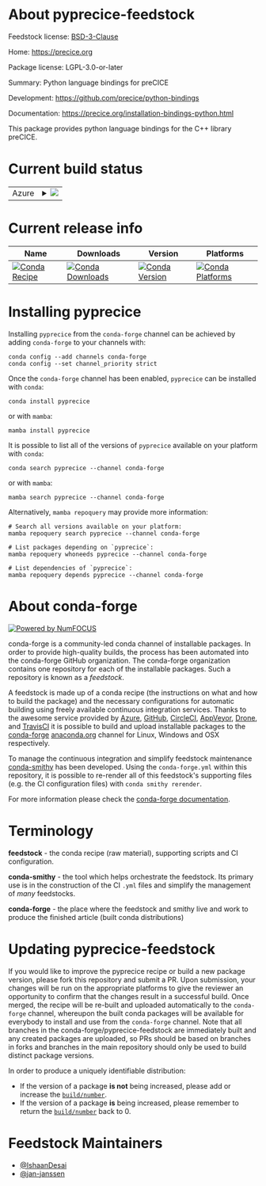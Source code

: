 About pyprecice-feedstock
=========================

Feedstock license: [BSD-3-Clause](https://github.com/conda-forge/pyprecice-feedstock/blob/main/LICENSE.txt)

Home: https://precice.org

Package license: LGPL-3.0-or-later

Summary: Python language bindings for preCICE

Development: https://github.com/precice/python-bindings

Documentation: https://precice.org/installation-bindings-python.html

This package provides python language bindings for the C++ library
preCICE.


Current build status
====================


<table>
    
  <tr>
    <td>Azure</td>
    <td>
      <details>
        <summary>
          <a href="https://dev.azure.com/conda-forge/feedstock-builds/_build/latest?definitionId=14554&branchName=main">
            <img src="https://dev.azure.com/conda-forge/feedstock-builds/_apis/build/status/pyprecice-feedstock?branchName=main">
          </a>
        </summary>
        <table>
          <thead><tr><th>Variant</th><th>Status</th></tr></thead>
          <tbody><tr>
              <td>linux_64_numpy1.22python3.10.____cpython</td>
              <td>
                <a href="https://dev.azure.com/conda-forge/feedstock-builds/_build/latest?definitionId=14554&branchName=main">
                  <img src="https://dev.azure.com/conda-forge/feedstock-builds/_apis/build/status/pyprecice-feedstock?branchName=main&jobName=linux&configuration=linux%20linux_64_numpy1.22python3.10.____cpython" alt="variant">
                </a>
              </td>
            </tr><tr>
              <td>linux_64_numpy1.22python3.8.____cpython</td>
              <td>
                <a href="https://dev.azure.com/conda-forge/feedstock-builds/_build/latest?definitionId=14554&branchName=main">
                  <img src="https://dev.azure.com/conda-forge/feedstock-builds/_apis/build/status/pyprecice-feedstock?branchName=main&jobName=linux&configuration=linux%20linux_64_numpy1.22python3.8.____cpython" alt="variant">
                </a>
              </td>
            </tr><tr>
              <td>linux_64_numpy1.22python3.9.____cpython</td>
              <td>
                <a href="https://dev.azure.com/conda-forge/feedstock-builds/_build/latest?definitionId=14554&branchName=main">
                  <img src="https://dev.azure.com/conda-forge/feedstock-builds/_apis/build/status/pyprecice-feedstock?branchName=main&jobName=linux&configuration=linux%20linux_64_numpy1.22python3.9.____cpython" alt="variant">
                </a>
              </td>
            </tr><tr>
              <td>linux_64_numpy1.23python3.11.____cpython</td>
              <td>
                <a href="https://dev.azure.com/conda-forge/feedstock-builds/_build/latest?definitionId=14554&branchName=main">
                  <img src="https://dev.azure.com/conda-forge/feedstock-builds/_apis/build/status/pyprecice-feedstock?branchName=main&jobName=linux&configuration=linux%20linux_64_numpy1.23python3.11.____cpython" alt="variant">
                </a>
              </td>
            </tr><tr>
              <td>linux_64_numpy1.26python3.12.____cpython</td>
              <td>
                <a href="https://dev.azure.com/conda-forge/feedstock-builds/_build/latest?definitionId=14554&branchName=main">
                  <img src="https://dev.azure.com/conda-forge/feedstock-builds/_apis/build/status/pyprecice-feedstock?branchName=main&jobName=linux&configuration=linux%20linux_64_numpy1.26python3.12.____cpython" alt="variant">
                </a>
              </td>
            </tr><tr>
              <td>osx_64_numpy1.22python3.10.____cpython</td>
              <td>
                <a href="https://dev.azure.com/conda-forge/feedstock-builds/_build/latest?definitionId=14554&branchName=main">
                  <img src="https://dev.azure.com/conda-forge/feedstock-builds/_apis/build/status/pyprecice-feedstock?branchName=main&jobName=osx&configuration=osx%20osx_64_numpy1.22python3.10.____cpython" alt="variant">
                </a>
              </td>
            </tr><tr>
              <td>osx_64_numpy1.22python3.8.____cpython</td>
              <td>
                <a href="https://dev.azure.com/conda-forge/feedstock-builds/_build/latest?definitionId=14554&branchName=main">
                  <img src="https://dev.azure.com/conda-forge/feedstock-builds/_apis/build/status/pyprecice-feedstock?branchName=main&jobName=osx&configuration=osx%20osx_64_numpy1.22python3.8.____cpython" alt="variant">
                </a>
              </td>
            </tr><tr>
              <td>osx_64_numpy1.22python3.9.____cpython</td>
              <td>
                <a href="https://dev.azure.com/conda-forge/feedstock-builds/_build/latest?definitionId=14554&branchName=main">
                  <img src="https://dev.azure.com/conda-forge/feedstock-builds/_apis/build/status/pyprecice-feedstock?branchName=main&jobName=osx&configuration=osx%20osx_64_numpy1.22python3.9.____cpython" alt="variant">
                </a>
              </td>
            </tr><tr>
              <td>osx_64_numpy1.23python3.11.____cpython</td>
              <td>
                <a href="https://dev.azure.com/conda-forge/feedstock-builds/_build/latest?definitionId=14554&branchName=main">
                  <img src="https://dev.azure.com/conda-forge/feedstock-builds/_apis/build/status/pyprecice-feedstock?branchName=main&jobName=osx&configuration=osx%20osx_64_numpy1.23python3.11.____cpython" alt="variant">
                </a>
              </td>
            </tr><tr>
              <td>osx_64_numpy1.26python3.12.____cpython</td>
              <td>
                <a href="https://dev.azure.com/conda-forge/feedstock-builds/_build/latest?definitionId=14554&branchName=main">
                  <img src="https://dev.azure.com/conda-forge/feedstock-builds/_apis/build/status/pyprecice-feedstock?branchName=main&jobName=osx&configuration=osx%20osx_64_numpy1.26python3.12.____cpython" alt="variant">
                </a>
              </td>
            </tr>
          </tbody>
        </table>
      </details>
    </td>
  </tr>
</table>

Current release info
====================

| Name | Downloads | Version | Platforms |
| --- | --- | --- | --- |
| [![Conda Recipe](https://img.shields.io/badge/recipe-pyprecice-green.svg)](https://anaconda.org/conda-forge/pyprecice) | [![Conda Downloads](https://img.shields.io/conda/dn/conda-forge/pyprecice.svg)](https://anaconda.org/conda-forge/pyprecice) | [![Conda Version](https://img.shields.io/conda/vn/conda-forge/pyprecice.svg)](https://anaconda.org/conda-forge/pyprecice) | [![Conda Platforms](https://img.shields.io/conda/pn/conda-forge/pyprecice.svg)](https://anaconda.org/conda-forge/pyprecice) |

Installing pyprecice
====================

Installing `pyprecice` from the `conda-forge` channel can be achieved by adding `conda-forge` to your channels with:

```
conda config --add channels conda-forge
conda config --set channel_priority strict
```

Once the `conda-forge` channel has been enabled, `pyprecice` can be installed with `conda`:

```
conda install pyprecice
```

or with `mamba`:

```
mamba install pyprecice
```

It is possible to list all of the versions of `pyprecice` available on your platform with `conda`:

```
conda search pyprecice --channel conda-forge
```

or with `mamba`:

```
mamba search pyprecice --channel conda-forge
```

Alternatively, `mamba repoquery` may provide more information:

```
# Search all versions available on your platform:
mamba repoquery search pyprecice --channel conda-forge

# List packages depending on `pyprecice`:
mamba repoquery whoneeds pyprecice --channel conda-forge

# List dependencies of `pyprecice`:
mamba repoquery depends pyprecice --channel conda-forge
```


About conda-forge
=================

[![Powered by
NumFOCUS](https://img.shields.io/badge/powered%20by-NumFOCUS-orange.svg?style=flat&colorA=E1523D&colorB=007D8A)](https://numfocus.org)

conda-forge is a community-led conda channel of installable packages.
In order to provide high-quality builds, the process has been automated into the
conda-forge GitHub organization. The conda-forge organization contains one repository
for each of the installable packages. Such a repository is known as a *feedstock*.

A feedstock is made up of a conda recipe (the instructions on what and how to build
the package) and the necessary configurations for automatic building using freely
available continuous integration services. Thanks to the awesome service provided by
[Azure](https://azure.microsoft.com/en-us/services/devops/), [GitHub](https://github.com/),
[CircleCI](https://circleci.com/), [AppVeyor](https://www.appveyor.com/),
[Drone](https://cloud.drone.io/welcome), and [TravisCI](https://travis-ci.com/)
it is possible to build and upload installable packages to the
[conda-forge](https://anaconda.org/conda-forge) [anaconda.org](https://anaconda.org/)
channel for Linux, Windows and OSX respectively.

To manage the continuous integration and simplify feedstock maintenance
[conda-smithy](https://github.com/conda-forge/conda-smithy) has been developed.
Using the ``conda-forge.yml`` within this repository, it is possible to re-render all of
this feedstock's supporting files (e.g. the CI configuration files) with ``conda smithy rerender``.

For more information please check the [conda-forge documentation](https://conda-forge.org/docs/).

Terminology
===========

**feedstock** - the conda recipe (raw material), supporting scripts and CI configuration.

**conda-smithy** - the tool which helps orchestrate the feedstock.
                   Its primary use is in the construction of the CI ``.yml`` files
                   and simplify the management of *many* feedstocks.

**conda-forge** - the place where the feedstock and smithy live and work to
                  produce the finished article (built conda distributions)


Updating pyprecice-feedstock
============================

If you would like to improve the pyprecice recipe or build a new
package version, please fork this repository and submit a PR. Upon submission,
your changes will be run on the appropriate platforms to give the reviewer an
opportunity to confirm that the changes result in a successful build. Once
merged, the recipe will be re-built and uploaded automatically to the
`conda-forge` channel, whereupon the built conda packages will be available for
everybody to install and use from the `conda-forge` channel.
Note that all branches in the conda-forge/pyprecice-feedstock are
immediately built and any created packages are uploaded, so PRs should be based
on branches in forks and branches in the main repository should only be used to
build distinct package versions.

In order to produce a uniquely identifiable distribution:
 * If the version of a package **is not** being increased, please add or increase
   the [``build/number``](https://docs.conda.io/projects/conda-build/en/latest/resources/define-metadata.html#build-number-and-string).
 * If the version of a package **is** being increased, please remember to return
   the [``build/number``](https://docs.conda.io/projects/conda-build/en/latest/resources/define-metadata.html#build-number-and-string)
   back to 0.

Feedstock Maintainers
=====================

* [@IshaanDesai](https://github.com/IshaanDesai/)
* [@jan-janssen](https://github.com/jan-janssen/)


